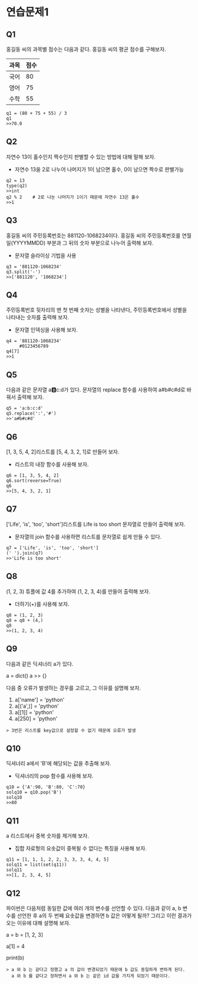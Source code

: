 # 연습문제1

## Q1

홍길동 씨의 과목별 점수는 다음과 같다. 홍길동 씨의 평균 점수를 구해보자.

<table>
<thead>
<tr>
<th>과목</th>
<th>점수</th>
</tr>
</thead>
<tbody>
<tr>
<td>국어</td>
<td>80</td>
</tr>
<tr>
<td>영어</td>
<td>75</td>
</tr>
<tr>
<td>수학</td>
<td>55</td>
</tr>
</tbody>
</table>

```
q1 = (80 + 75 + 55) / 3
q1
>>70.0
```

## Q2

자연수 13이 홀수인지 짝수인지 판별할 수 있는 방법에 대해 말해 보자.

* 자연수 13을 2로 나누어 나머지가 1이 남으면 홀수, 0이 남으면 짝수로 판별가능

```
q2 = 13
type(q2)
>>int
q2 % 2    # 2로 나눈 나머지가 1이기 때문에 자연수 13은 홀수
>>1
```

## Q3

홍길동 씨의 주민등록번호는 881120-1068234이다. 홍길동 씨의 주민등록번호를 연월일(YYYYMMDD) 부분과 그 뒤의 숫자 부분으로 나누어 출력해 보자.
* 문자열 슬라이싱 기법을 사용

```
q3 = '881120-1068234'
q3.split('-')
>>['881120', '1068234']
```

## Q4

주민등록번호 뒷자리의 맨 첫 번째 숫자는 성별을 나타낸다, 주민등록번호에서 성별을 나타내는 숫자를 출력해 보자.
* 문자열 인덱싱을 사용해 보자.

```
q4 = '881120-1068234'
     #0123456789
q4[7]
>>1
```

## Q5

다음과 같은 문자열 a:b:c:d가 있다. 문자열의 replace 함수를 사용하여 a#b#c#d로 바꿔서 출력해 보자.

```
q5 = 'a:b:c:d'
q5.replace(':','#')
>>'a#b#c#d'
```

## Q6

[1, 3, 5, 4, 2]리스트를 [5, 4, 3, 2, 1]로 만들어 보자.

* 리스트의 내장 함수를 사용해 보자.

```
q6 = [1, 3, 5, 4, 2]
q6.sort(reverse=True)
q6
>>[5, 4, 3, 2, 1]
```

## Q7

['Life', 'is', 'too', 'short']리스트를 Life is too short 문자열로 만들어 출력해 보자.

* 문자열의 join 함수를 사용하면 리스트를 문자열로 쉽게 만들 수 있다.

```
q7 = ['Life', 'is', 'too', 'short']
(' ').join(q7)
>>'Life is too short'
```

## Q8

(1, 2, 3) 튜플에 값 4를 추가하여 (1, 2, 3, 4)를 만들어 출력해 보자.

* 더하기(+)를 사용해 보자.

```
q8 = (1, 2, 3)
q8 = q8 + (4,)
q8
>>(1, 2, 3, 4)
```

## Q9

다음과 같은 딕셔너리 a가 있다.

a = dict()
a >> {}

다음 중 오류가 발생하는 경우를 고르고, 그 이유를 설명해 보자.

1. a['name'] = 'python'
2. a[('a',)] = 'python'
3. a[[1]] = 'python'
4. a[250] = 'python'

```
> 3번은 리스트를 key값으로 설정할 수 없기 때문에 오류가 발생
```

## Q10

딕셔너리 a에서 'B'에 해당되는 값을 추출해 보자.

* 딕셔너리의 pop 함수를 사용해 보자.

```
q10 = {'A':90, 'B':80, 'C':70}
solq10 = q10.pop('B')
solq10
>>80
```

## Q11

a 리스트에서 중복 숫자를 제거해 보자.

* 집합 자료형의 요솟값이 중복될 수 없다는 특징을 사용해 보자.

```
q11 = [1, 1, 1, 2, 2, 3, 3, 3, 4, 4, 5]
solq11 = list(set(q11))
solq11
>>[1, 2, 3, 4, 5]
```

## Q12

파이썬은 다음처럼 동일한 값에 여러 개의 변수를 선언할 수 있다. 다음과 같이 a, b 변수를 선언한 후 a의 두 번째 요솟값을 변경하면 b 값은 어떻게 될까? 그리고 이런 결과가 오는 이유에 대해 설명해 보자.

a = b = [1, 2, 3]

a[1] = 4

print(b)

```
> a 와 b 는 같다고 정했고 a 의 값이 변경되었기 때문에 b 값도 동일하게 변하게 된다.
  a 와 b 를 같다고 정하면서 a 와 b 는 같은 id 값을 가지게 되었기 때문이다.
```

